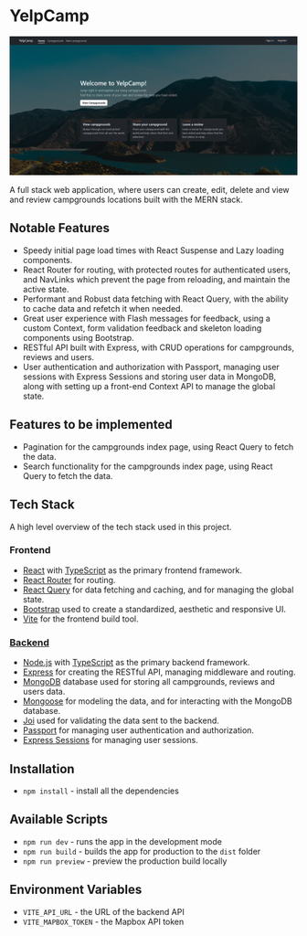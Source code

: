# YelpCamp

![home](./project-images/home-page.png)

A full stack web application, where users can create, edit, delete and view and review campgrounds locations built with the MERN stack.

## Notable Features

- Speedy initial page load times with React Suspense and Lazy loading components.
- React Router for routing, with protected routes for authenticated users, and NavLinks which prevent the page from reloading, and maintain the active state.
- Performant and Robust data fetching with React Query, with the ability to cache data and refetch it when needed.
- Great user experience with Flash messages for feedback, using a custom Context, form validation feedback and skeleton loading components using Bootstrap.
- RESTful API built with Express, with CRUD operations for campgrounds, reviews and users.
- User authentication and authorization with Passport, managing user sessions with Express Sessions and storing user data in MongoDB, along with setting up a front-end Context API to manage the global state.

## Features to be implemented

- Pagination for the campgrounds index page, using React Query to fetch the data.
- Search functionality for the campgrounds index page, using React Query to fetch the data.

## Tech Stack

A high level overview of the tech stack used in this project.

### Frontend

- [React](https://reactjs.org/) with [TypeScript](https://www.typescriptlang.org/) as the primary frontend framework.
- [React Router](https://reactrouter.com/) for routing.
- [React Query](https://react-query.tanstack.com/) for data fetching and caching, and for managing the global state.
- [Bootstrap](https://getbootstrap.com/) used to create a standardized, aesthetic and responsive UI.
- [Vite](https://vitejs.dev/) for the frontend build tool.

### [Backend](https://github.com/tariqs26/yelpcamp-server)

- [Node.js](https://nodejs.org/en/) with [TypeScript](https://www.typescriptlang.org/) as the primary backend framework.
- [Express](https://expressjs.com/) for creating the RESTful API, managing middleware and routing.
- [MongoDB](https://www.mongodb.com/) database used for storing all campgrounds, reviews and users data.
- [Mongoose](https://mongoosejs.com/) for modeling the data, and for interacting with the MongoDB database.
- [Joi](https://joi.dev/) used for validating the data sent to the backend.
- [Passport](http://www.passportjs.org/) for managing user authentication and authorization.
- [Express Sessions](https://www.npmjs.com/package/express-session) for managing user sessions.

## Installation

- `npm install` - install all the dependencies

## Available Scripts

- `npm run dev` - runs the app in the development mode
- `npm run build` - builds the app for production to the `dist` folder
- `npm run preview` - preview the production build locally

## Environment Variables

- `VITE_API_URL` - the URL of the backend API
- `VITE_MAPBOX_TOKEN` - the Mapbox API token
